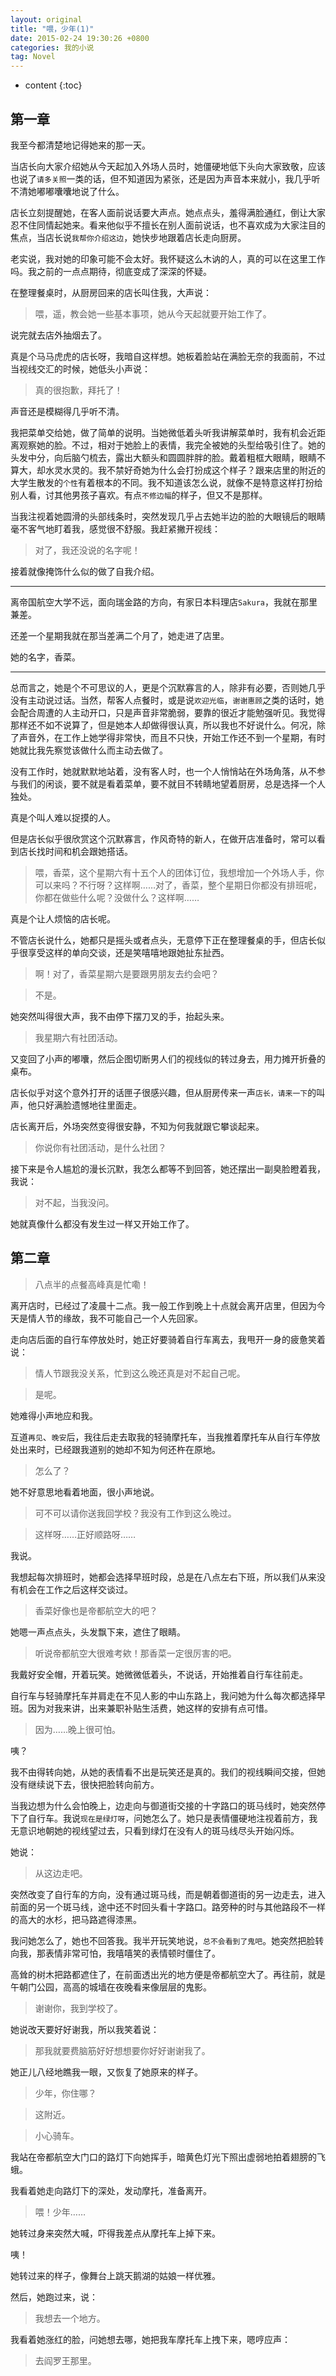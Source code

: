 ```yaml
---
layout: original
title: "喂，少年(1)"
date: 2015-02-24 19:30:26 +0800 
categories: 我的小说
tag: Novel
---
```

* content
{:toc}

## 第一章
我至今都清楚地记得她来的那一天。

当店长向大家介绍她从今天起加入外场人员时，她僵硬地低下头向大家致敬，应该也说了`请多关照`一类的话，但不知道因为紧张，还是因为声音本来就小，我几乎听不清她嘟嘟囔囔地说了什么。

店长立刻提醒她，在客人面前说话要大声点。她点点头，羞得满脸通红，倒让大家忍不住同情起她来。看来他似乎不擅长在别人面前说话，也不喜欢成为大家注目的焦点，当店长说`我帮你介绍这边`，她快步地跟着店长走向厨房。

老实说，我对她的印象可能不会太好。我怀疑这么木讷的人，真的可以在这里工作吗。我之前的一点点期待，彻底变成了深深的怀疑。

在整理餐桌时，从厨房回来的店长叫住我，大声说：

> 喂，遥，教会她一些基本事项，她从今天起就要开始工作了。

说完就去店外抽烟去了。

真是个马马虎虎的店长呀，我暗自这样想。她板着脸站在满脸无奈的我面前，不过当视线交汇的时候，她低头小声说：

>真的很抱歉，拜托了！

声音还是模糊得几乎听不清。

我把菜单交给她，做了简单的说明。当她微低着头听我讲解菜单时，我有机会近距离观察她的脸。不过，相对于她脸上的表情，我完全被她的头型给吸引住了。她的头发中分，向后脑勺梳去，露出大额头和圆圆胖胖的脸。戴着粗框大眼睛，眼睛不算大，却水灵水灵的。我不禁好奇她为什么会打扮成这个样子？跟来店里的附近的大学生散发的`个性`有着根本的不同。我不知道该怎么说，就像不是特意这样打扮给别人看，讨其他男孩子喜欢。有点`不修边幅`的样子，但又不是那样。

当我注视着她圆滑的头部线条时，突然发现几乎占去她半边的脸的大眼镜后的眼睛毫不客气地盯着我，感觉很不舒服。我赶紧撇开视线：

>对了，我还没说的名字呢！

接着就像掩饰什么似的做了自我介绍。

---------------

离帝国航空大学不远，面向瑞金路的方向，有家日本料理店`Sakura`，我就在那里兼差。

还差一个星期我就在那当差满二个月了，她走进了店里。

她的名字，香菜。

---------------

总而言之，她是个不可思议的人，更是个沉默寡言的人，除非有必要，否则她几乎没有主动说过话。当然，帮客人点餐时，或是说`欢迎光临`，`谢谢惠顾`之类的话时，她会配合周遭的人主动开口，只是声音非常脆弱，要靠的很近才能勉强听见。我觉得那样还不如不说算了，但是她本人却做得很认真，所以我也不好说什么。何况，除了声音外，在工作上她学得非常快，而且不只快，开始工作还不到一个星期，有时她就比我先察觉该做什么而主动去做了。

没有工作时，她就默默地站着，没有客人时，也一个人悄悄站在外场角落，从不参与我们的闲谈，要不就是看着菜单，要不就目不转睛地望着厨房，总是选择一个人独处。

真是个叫人难以捉摸的人。

但是店长似乎很欣赏这个沉默寡言，作风奇特的新人，在做开店准备时，常可以看到店长找时间和机会跟她搭话。

> 喂，香菜，这个星期六有十五个人的团体订位，我想增加一个外场人手，你可以来吗？不行呀？这样啊……对了，香菜，整个星期日你都没有排班呢，你都在做些什么呢？没做什么？这样啊……

真是个让人烦恼的店长呢。

不管店长说什么，她都只是摇头或者点头，无意停下正在整理餐桌的手，但店长似乎很享受这样的单向交谈，还是笑嘻嘻地跟她扯东扯西。

> 啊！对了，香菜星期六是要跟男朋友去约会吧？


> 不是。

她突然叫得很大声，我不由停下摆刀叉的手，抬起头来。

> 我星期六有社团活动。

又变回了小声的嘟囔，然后企图切断男人们的视线似的转过身去，用力摊开折叠的桌布。

店长似乎对这个意外打开的话匣子很感兴趣，但从厨房传来一声`店长，请来一下`的叫声，他只好满脸遗憾地往里面走。

店长离开后，外场突然变得很安静，不知为何我就跟它攀谈起来。

> 你说你有社团活动，是什么社团？

接下来是令人尴尬的漫长沉默，我怎么都等不到回答，她还摆出一副臭脸瞪着我，我说：

> 对不起，当我没问。

她就真像什么都没有发生过一样又开始工作了。

## 第二章

> 八点半的点餐高峰真是忙嘞！

离开店时，已经过了凌晨十二点。我一般工作到晚上十点就会离开店里，但因为今天是情人节的缘故，我不可能自己一个人先回家。

走向店后面的自行车停放处时，她正好要骑着自行车离去，我甩开一身的疲惫笑着说：

> 情人节跟我没关系，忙到这么晚还真是对不起自己呢。

>是呢。

她难得小声地应和我。

互道`再见`、`晚安`后，我往后走去取我的轻骑摩托车，当我推着摩托车从自行车停放处出来时，已经跟我道别的她却不知为何还杵在原地。

> 怎么了？

她不好意思地看着地面，很小声地说。

> 可不可以请你送我回学校？我没有工作到这么晚过。

> 这样呀……正好顺路呀……

我说。

我想起每次排班时，她都会选择早班时段，总是在八点左右下班，所以我们从来没有机会在工作之后这样交谈过。

> 香菜好像也是帝都航空大的吧？

她嗯一声点点头，头发飘下来，遮住了眼睛。

> 听说帝都航空大很难考欸！那香菜一定很厉害的吧。

我戴好安全帽，开着玩笑。她微微低着头，不说话，开始推着自行车往前走。

自行车与轻骑摩托车并肩走在不见人影的中山东路上，我问她为什么每次都选择早班。因为对我来讲，出来兼职补贴生活费，她这样的安排有点可惜。

> 因为……晚上很可怕。

咦？

我不由得转向她，从她的表情看不出是玩笑还是真的。我们的视线瞬间交接，但她没有继续说下去，很快把脸转向前方。

当我边想为什么会怕晚上，边走向与御道街交接的十字路口的斑马线时，她突然停下了自行车。我说`现在是绿灯呀`，问她怎么了。她只是表情僵硬地注视着前方，我无意识地朝她的视线望过去，只看到绿灯在没有人的斑马线尽头开始闪烁。

她说：
> 从这边走吧。

突然改变了自行车的方向，没有通过斑马线，而是朝着御道街的另一边走去，进入前面的另一个斑马线，途中还不时回头看十字路口。路旁种的时与其他路段不一样的高大的水杉，把马路遮得漆黑。

我问她怎么了，她也不回答我。我半开玩笑地说，`总不会看到了鬼吧`。她突然把脸转向我，那表情非常可怕，我嘻嘻笑的表情顿时僵住了。

高耸的树木把路都遮住了，在前面透出光的地方便是帝都航空大了。再往前，就是午朝门公园，高高的城墙在夜晚看来像层层的鬼影。

> 谢谢你，我到学校了。

她说改天要好好谢我，所以我笑着说：

> 那我就要费脑筋好好想想要你好好谢谢我了。

她正儿八经地瞧我一眼，又恢复了她原来的样子。

> 少年，你住哪？

> 这附近。

> 小心骑车。

我站在帝都航空大门口的路灯下向她挥手，暗黄色灯光下照出虚弱地拍着翅膀的飞蛾。

我看着她走向路灯下的深处，发动摩托，准备离开。

> 喂！少年……

她转过身来突然大喊，吓得我差点从摩托车上掉下来。

咦！

她转过来的样子，像舞台上跳天鹅湖的姑娘一样优雅。

然后，她跑过来，说：

> 我想去一个地方。

我看着她涨红的脸，问她想去哪，她把我车摩托车上拽下来，嗯哼应声：

> 去阎罗王那里。
 
